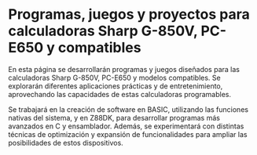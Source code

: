 # Programas, juegos y proyectos para calculadoras Sharp G-850V, PC-E650 y compatibles


En esta página se desarrollarán programas y juegos diseñados para las calculadoras Sharp G-850V, PC-E650 y modelos compatibles. Se explorarán diferentes aplicaciones prácticas y de entretenimiento, aprovechando las capacidades de estas calculadoras programables.

Se trabajará en la creación de software en BASIC, utilizando las funciones nativas del sistema, y en Z88DK, para desarrollar programas más avanzados en C y ensamblador. Además, se experimentará con distintas técnicas de optimización y expansión de funcionalidades para ampliar las posibilidades de estos dispositivos.
